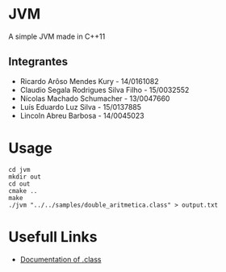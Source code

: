 # JVM
A simple JVM made in C++11

## Integrantes
+ Ricardo Arôso Mendes Kury - 14/0161082
+ Claudio Segala Rodrigues Silva Filho - 15/0032552
+ Nícolas Machado Schumacher - 13/0047660
+ Luís Eduardo Luz Silva - 15/0137885
+ Lincoln Abreu Barbosa - 14/0045023

# Usage

```
cd jvm
mkdir out
cd out
cmake ..
make
./jvm "../../samples/double_aritmetica.class" > output.txt
```

# Usefull Links

+ [Documentation of .class](https://docs.oracle.com/javase/specs/jvms/se7/html/jvms-4.html)
